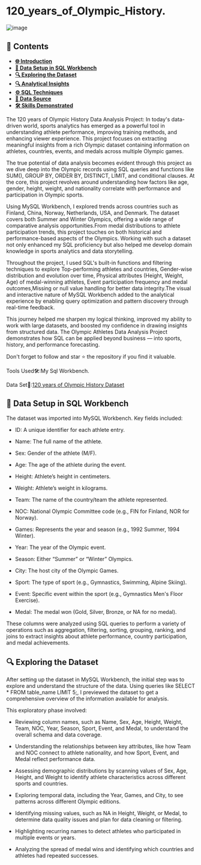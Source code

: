# 120_years_of_Olympic_History.
![image](https://github.com/user-attachments/assets/5aaf0a33-0036-406b-94f0-86c31c22cd6d)

## 📑 Contents

- [**🌐 Introduction**](#-introduction)
- [**💾 Data Setup in SQL Workbench**](#-data-setup-in-sql-workbench)
- [**🔍 Exploring the Dataset**](#-exploring-the-dataset)
- [**🔍 Analytical Insights**](#-analytical-insights)
- [**⚙️ SQL Techniques**](#️-sql-techniques)
- [**📂 Data Source**](#-data-source)
- [**🛠️ Skills Demonstrated**](#️-skills-demonstrated)


The 120 years of Olympic History Data Analysis Project: In today's data-driven world, sports analytics has emerged as a powerful tool in understanding athlete performance, improving training methods, and enhancing viewer experience. This project focuses on extracting meaningful insights from a rich Olympic dataset containing information on athletes, countries, events, and medals across multiple Olympic games.

The true potential of data analysis becomes evident through this project as we dive deep into the Olympic records using SQL queries and functions like SUM(), GROUP BY, ORDER BY, DISTINCT, LIMIT, and conditional clauses. At the core, this project revolves around understanding how factors like age, gender, height, weight, and nationality correlate with performance and participation in Olympic sports.

Using MySQL Workbench, I explored trends across countries such as Finland, China, Norway, Netherlands, USA, and Denmark. The dataset covers both Summer and Winter Olympics, offering a wide range of comparative analysis opportunities.From medal distributions to athlete participation trends, this project touches on both historical and performance-based aspects of the Olympics. Working with such a dataset not only enhanced my SQL proficiency but also helped me develop domain knowledge in sports analytics and data storytelling.

Throughout the project, I used SQL's built-in functions and filtering techniques to explore Top-performing athletes and countries, Gender-wise distribution and evolution over time, Physical attributes (Height, Weight, Age) of medal-winning athletes, Event participation frequency and medal outcomes,Missing or null value handling for better data integrity.The visual and interactive nature of MySQL Workbench added to the analytical experience by enabling query optimization and pattern discovery through real-time feedback.

This journey helped me sharpen my logical thinking, improved my ability to work with large datasets, and boosted my confidence in drawing insights from structured data. The Olympic Athletes Data Analysis Project demonstrates how SQL can be applied beyond business — into sports, history, and performance forecasting.

Don't forget to follow and star ⭐ the repository if you find it valuable.

Tools Used🛠️:My Sql Workbench.

Data Set📂:[120 years of Olympic History Dataset](https://www.kaggle.com/datasets/heesoo37/120-years-of-olympic-history-athletes-and-results)

## 💾 Data Setup in SQL Workbench
The dataset was imported into MySQL Workbench. Key fields included:

- ID: A unique identifier for each athlete entry.

- Name: The full name of the athlete.

- Sex: Gender of the athlete (M/F).

- Age: The age of the athlete during the event.

- Height: Athlete’s height in centimeters.

- Weight: Athlete’s weight in kilograms.

- Team: The name of the country/team the athlete represented.

- NOC: National Olympic Committee code (e.g., FIN for Finland, NOR for Norway).

- Games: Represents the year and season (e.g., 1992 Summer, 1994 Winter).

- Year: The year of the Olympic event.

- Season: Either “Summer” or “Winter” Olympics.

- City: The host city of the Olympic Games.

- Sport: The type of sport (e.g., Gymnastics, Swimming, Alpine Skiing).

- Event: Specific event within the sport (e.g., Gymnastics Men's Floor Exercise).

- Medal: The medal won (Gold, Silver, Bronze, or NA for no medal).

These columns were analyzed using SQL queries to perform a variety of operations such as aggregation, filtering, sorting, grouping, ranking, and joins to extract insights about athlete performance, country participation, and medal achievements.

## 🔍 Exploring the Dataset
After setting up the dataset in MySQL Workbench, the initial step was to explore and understand the structure of the data. Using queries like SELECT * FROM table_name LIMIT 5;, I previewed the dataset to get a comprehensive overview of the information available for analysis.

This exploratory phase involved:


- Reviewing column names, such as Name, Sex, Age, Height, Weight, Team, NOC, Year, Season, Sport, Event, and Medal, to understand the overall schema and data coverage.

- Understanding the relationships between key attributes, like how Team and NOC connect to athlete nationality, and how Sport, Event, and Medal reflect performance data.

- Assessing demographic distributions by scanning values of Sex, Age, Height, and Weight to identify athlete characteristics across different sports and countries.

- Exploring temporal data, including the Year, Games, and City, to see patterns across different Olympic editions.

- Identifying missing values, such as NA in Height, Weight, or Medal, to determine data quality issues and plan for data cleaning or filtering.

- Highlighting recurring names to detect athletes who participated in multiple events or years.

- Analyzing the spread of medal wins and identifying which countries and athletes had repeated successes.





